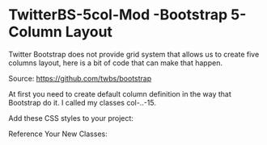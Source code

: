 TwitterBS-5col-Mod -Bootstrap 5-Column Layout
==================

Twitter Bootstrap does not provide grid system that allows us to create five columns layout, here is a bit of code that can make that happen.

Source:
https://github.com/twbs/bootstrap

At first you need to create default column definition in the way that Bootstrap do it. I called my classes col-..-15.

Add these CSS styles to your project:

<style>
.col-xs-15,
.col-sm-15,
.col-md-15,
.col-lg-15 {
    position: relative;
    min-height: 1px;
    padding-right: 10px;
    padding-left: 10px;
}


.col-xs-15 {
    width: 20%;
    float: left;
}
@media (min-width: 768px) {
.col-sm-15 {
        width: 20%;
        float: left;
    }
}
@media (min-width: 992px) {
    .col-md-15 {
        width: 20%;
        float: left;
    }
}
@media (min-width: 1200px) {
    .col-lg-15 {
        width: 20%;
        float: left;
    }
}
</style>

Reference Your New Classes:

<div class="row"><div class="col-md-15 col-sm-3"></div></div>
